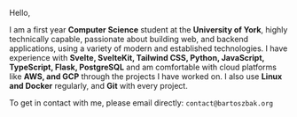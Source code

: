 Hello,

I am a first year **Computer Science** student at the **University of York**, highly technically capable, passionate about building web, and backend applications, using a variety of modern and established technologies. I have experience with **Svelte, SvelteKit, Tailwind CSS, Python, JavaScript, TypeScript, Flask, PostgreSQL** and am comfortable with cloud platforms like **AWS, and GCP** through the projects I have worked on. I also use **Linux and Docker** regularly, and **Git** with every project.

To get in contact with me, please email directly: `contact@bartoszbak.org`
<!---
Kayetic/Kayetic is a ✨ special ✨ repository because its `README.md` (this file) appears on your GitHub profile.
You can click the Preview link to take a look at your changes.
--->
